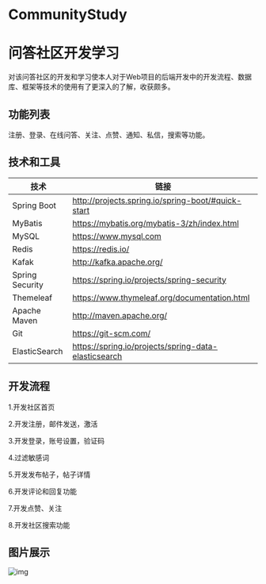 # CommunityStudy
# 问答社区开发学习

对该问答社区的开发和学习使本人对于Web项目的后端开发中的开发流程、数据库、框架等技术的使用有了更深入的了解，收获颇多。

## 功能列表

注册、登录、在线问答、关注、点赞、通知、私信，搜索等功能。

## 技术和工具

| 技术            | 链接                                                 |
| --------------- | ---------------------------------------------------- |
| Spring Boot     | http://projects.spring.io/spring-boot/#quick-start   |
| MyBatis         | https://mybatis.org/mybatis-3/zh/index.html          |
| MySQL           | https://www.mysql.com                                |
| Redis           | https://redis.io/                                    |
| Kafak           | http://kafka.apache.org/                             |
| Spring Security | https://spring.io/projects/spring-security           |
| Themeleaf       | https://www.thymeleaf.org/documentation.html         |
| Apache Maven    | http://maven.apache.org/                             |
| Git             | https://git-scm.com/                                 |
| ElasticSearch   | https://spring.io/projects/spring-data-elasticsearch |

## 开发流程

1.开发社区首页

2.开发注册，邮件发送，激活

3.开发登录，账号设置，验证码

4.过滤敏感词

5.开发发布帖子，帖子详情

6.开发评论和回复功能

7.开发点赞、关注

8.开发社区搜索功能

## 图片展示
![img](https://img2020.cnblogs.com/blog/1961891/202008/1961891-20200805212303666-1671997354.png)
